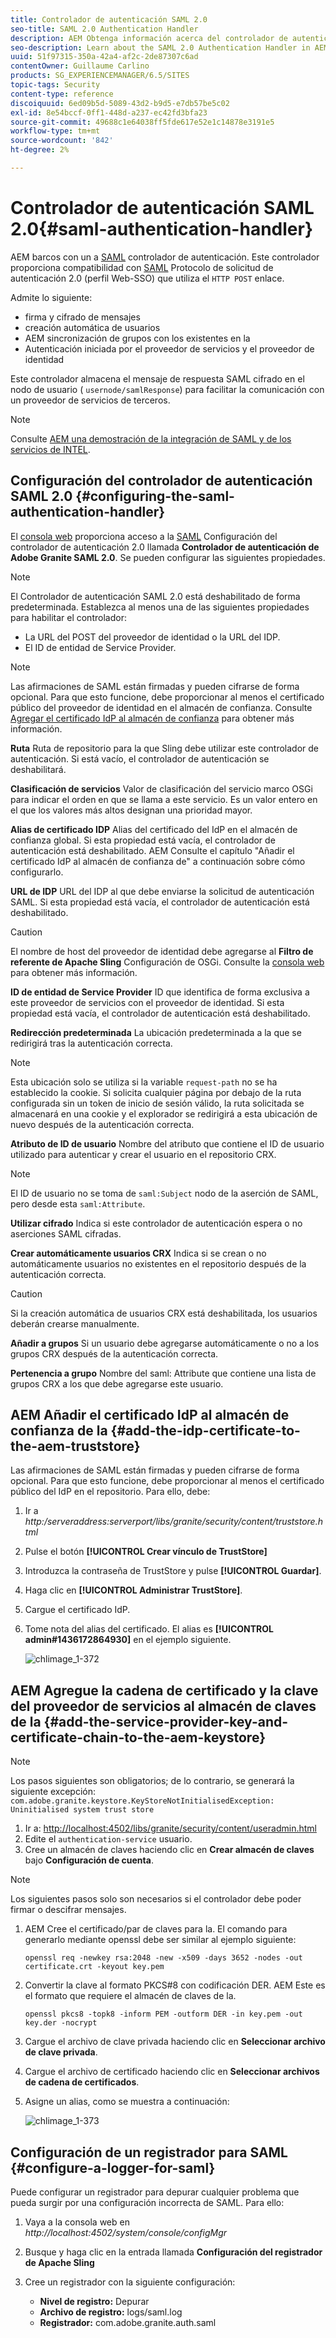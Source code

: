 ```yaml
---
title: Controlador de autenticación SAML 2.0
seo-title: SAML 2.0 Authentication Handler
description: AEM Obtenga información acerca del controlador de autenticación SAML 2.0 en la documentación de.
seo-description: Learn about the SAML 2.0 Authentication Handler in AEM.
uuid: 51f97315-350a-42a4-af2c-2de87307c6ad
contentOwner: Guillaume Carlino
products: SG_EXPERIENCEMANAGER/6.5/SITES
topic-tags: Security
content-type: reference
discoiquuid: 6ed09b5d-5089-43d2-b9d5-e7db57be5c02
exl-id: 8e54bccf-0ff1-448d-a237-ec42fd3bfa23
source-git-commit: 49688c1e64038ff5fde617e52e1c14878e3191e5
workflow-type: tm+mt
source-wordcount: '842'
ht-degree: 2%

---
```


# Controlador de autenticación SAML 2.0{#saml-authentication-handler}

AEM barcos con un a [SAML](https://saml.xml.org/saml-specifications) controlador de autenticación. Este controlador proporciona compatibilidad con [SAML](https://saml.xml.org/saml-specifications) Protocolo de solicitud de autenticación 2.0 (perfil Web-SSO) que utiliza el `HTTP POST` enlace.

Admite lo siguiente:

* firma y cifrado de mensajes
* creación automática de usuarios
* AEM sincronización de grupos con los existentes en la
* Autenticación iniciada por el proveedor de servicios y el proveedor de identidad

Este controlador almacena el mensaje de respuesta SAML cifrado en el nodo de usuario ( `usernode/samlResponse`) para facilitar la comunicación con un proveedor de servicios de terceros.

>[!NOTE]
>
>Consulte [AEM una demostración de la integración de SAML y de los servicios de INTEL](https://experienceleague.adobe.com/docs/experience-cloud-kcs/kbarticles/KA-17481.html?lang=es).

## Configuración del controlador de autenticación SAML 2.0 {#configuring-the-saml-authentication-handler}

El [consola web](/help/sites-deploying/configuring-osgi.md) proporciona acceso a la [SAML](https://saml.xml.org/saml-specifications) Configuración del controlador de autenticación 2.0 llamada **Controlador de autenticación de Adobe Granite SAML 2.0**. Se pueden configurar las siguientes propiedades.

>[!NOTE]
>
>El Controlador de autenticación SAML 2.0 está deshabilitado de forma predeterminada. Establezca al menos una de las siguientes propiedades para habilitar el controlador:
>
>* La URL del POST del proveedor de identidad o la URL del IDP.
>* El ID de entidad de Service Provider.
>

>[!NOTE]
>
>Las afirmaciones de SAML están firmadas y pueden cifrarse de forma opcional. Para que esto funcione, debe proporcionar al menos el certificado público del proveedor de identidad en el almacén de confianza. Consulte [Agregar el certificado IdP al almacén de confianza](/help/sites-administering/saml-2-0-authenticationhandler.md#add-the-idp-certificate-to-the-aem-truststore) para obtener más información.

**Ruta** Ruta de repositorio para la que Sling debe utilizar este controlador de autenticación. Si está vacío, el controlador de autenticación se deshabilitará.

**Clasificación de servicios** Valor de clasificación del servicio marco OSGi para indicar el orden en que se llama a este servicio. Es un valor entero en el que los valores más altos designan una prioridad mayor.

**Alias de certificado IDP** Alias del certificado del IdP en el almacén de confianza global. Si esta propiedad está vacía, el controlador de autenticación está deshabilitado. AEM Consulte el capítulo &quot;Añadir el certificado IdP al almacén de confianza de&quot; a continuación sobre cómo configurarlo.

**URL de IDP** URL del IDP al que debe enviarse la solicitud de autenticación SAML. Si esta propiedad está vacía, el controlador de autenticación está deshabilitado.

>[!CAUTION]
>
>El nombre de host del proveedor de identidad debe agregarse al **Filtro de referente de Apache Sling** Configuración de OSGi. Consulte la [consola web](/help/sites-deploying/configuring-osgi.md) para obtener más información.

**ID de entidad de Service Provider** ID que identifica de forma exclusiva a este proveedor de servicios con el proveedor de identidad. Si esta propiedad está vacía, el controlador de autenticación está deshabilitado.

**Redirección predeterminada** La ubicación predeterminada a la que se redirigirá tras la autenticación correcta.

>[!NOTE]
>
>Esta ubicación solo se utiliza si la variable `request-path` no se ha establecido la cookie. Si solicita cualquier página por debajo de la ruta configurada sin un token de inicio de sesión válido, la ruta solicitada se almacenará en una cookie
>y el explorador se redirigirá a esta ubicación de nuevo después de la autenticación correcta.

**Atributo de ID de usuario** Nombre del atributo que contiene el ID de usuario utilizado para autenticar y crear el usuario en el repositorio CRX.

>[!NOTE]
>
>El ID de usuario no se toma de `saml:Subject` nodo de la aserción de SAML, pero desde esta `saml:Attribute`.

**Utilizar cifrado** Indica si este controlador de autenticación espera o no aserciones SAML cifradas.

**Crear automáticamente usuarios CRX** Indica si se crean o no automáticamente usuarios no existentes en el repositorio después de la autenticación correcta.

>[!CAUTION]
>
>Si la creación automática de usuarios CRX está deshabilitada, los usuarios deberán crearse manualmente.

**Añadir a grupos** Si un usuario debe agregarse automáticamente o no a los grupos CRX después de la autenticación correcta.

**Pertenencia a grupo** Nombre del saml: Attribute que contiene una lista de grupos CRX a los que debe agregarse este usuario.

## AEM Añadir el certificado IdP al almacén de confianza de la {#add-the-idp-certificate-to-the-aem-truststore}

Las afirmaciones de SAML están firmadas y pueden cifrarse de forma opcional. Para que esto funcione, debe proporcionar al menos el certificado público del IdP en el repositorio. Para ello, debe:

1. Ir a *http:/serveraddress:serverport/libs/granite/security/content/truststore.html*
1. Pulse el botón **[!UICONTROL Crear vínculo de TrustStore]**
1. Introduzca la contraseña de TrustStore y pulse **[!UICONTROL Guardar]**.
1. Haga clic en **[!UICONTROL Administrar TrustStore]**.
1. Cargue el certificado IdP.
1. Tome nota del alias del certificado. El alias es **[!UICONTROL admin#1436172864930]** en el ejemplo siguiente.

   ![chlimage_1-372](assets/chlimage_1-372.png)

## AEM Agregue la cadena de certificado y la clave del proveedor de servicios al almacén de claves de la {#add-the-service-provider-key-and-certificate-chain-to-the-aem-keystore}

>[!NOTE]
>
>Los pasos siguientes son obligatorios; de lo contrario, se generará la siguiente excepción: `com.adobe.granite.keystore.KeyStoreNotInitialisedException: Uninitialised system trust store`

1. Ir a: [http://localhost:4502/libs/granite/security/content/useradmin.html](http://localhost:4502/libs/granite/security/content/useradmin.html)
1. Edite el `authentication-service` usuario.
1. Cree un almacén de claves haciendo clic en **Crear almacén de claves** bajo **Configuración de cuenta**.

>[!NOTE]
>
>Los siguientes pasos solo son necesarios si el controlador debe poder firmar o descifrar mensajes.

1. AEM Cree el certificado/par de claves para la. El comando para generarlo mediante openssl debe ser similar al ejemplo siguiente:

   `openssl req -newkey rsa:2048 -new -x509 -days 3652 -nodes -out certificate.crt -keyout key.pem`

1. Convertir la clave al formato PKCS#8 con codificación DER. AEM Este es el formato que requiere el almacén de claves de la.

   `openssl pkcs8 -topk8 -inform PEM -outform DER -in key.pem -out key.der -nocrypt`

1. Cargue el archivo de clave privada haciendo clic en **Seleccionar archivo de clave privada**.
1. Cargue el archivo de certificado haciendo clic en **Seleccionar archivos de cadena de certificados**.
1. Asigne un alias, como se muestra a continuación:

   ![chlimage_1-373](assets/chlimage_1-373.png)

## Configuración de un registrador para SAML {#configure-a-logger-for-saml}

Puede configurar un registrador para depurar cualquier problema que pueda surgir por una configuración incorrecta de SAML. Para ello:

1. Vaya a la consola web en *http://localhost:4502/system/console/configMgr*
1. Busque y haga clic en la entrada llamada **Configuración del registrador de Apache Sling**
1. Cree un registrador con la siguiente configuración:

   * **Nivel de registro:** Depurar
   * **Archivo de registro:** logs/saml.log
   * **Registrador:** com.adobe.granite.auth.saml

